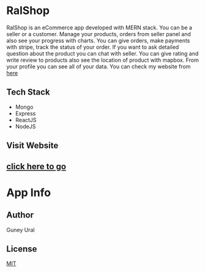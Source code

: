 # RalShop

RalShop is an eCommerce app developed with MERN stack. You can be a seller or a customer. Manage your products, orders from seller panel and also see your progress with charts. You can give orders, make payments with stripe, track the status of your order. If you want to ask detailed question about the product you can chat with seller. You can give rating and write review to products also see the location of product with mapbox. From your profile you can see all of your data.
You can check my website from [here](https://practical-carson-947785.netlify.app/)

## Tech Stack

- Mongo
- Express
- ReactJS
- NodeJS

## Visit Website
  
  [click here to go](https://practical-carson-947785.netlify.app/)
---

# App Info

## Author

Guney Ural

## License

[MIT](https://choosealicense.com/licenses/mit/)
